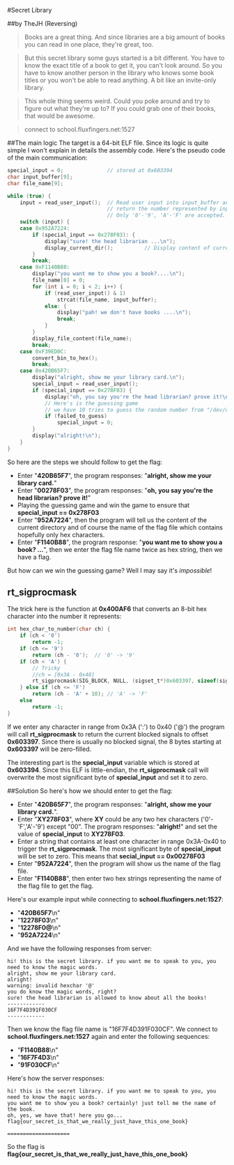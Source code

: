 #Secret Library

##by TheJH (Reversing) 

> Books are a great thing. And since libraries are a big amount of books you can read in one place, they're great, too.

> But this secret library some guys started is a bit different. You have to know the exact title of a book to get it, you can't look around. So you have to know another person in the library who knows some book titles or you won't be able to read anything. A bit like an invite-only library.

> This whole thing seems weird. Could you poke around and try to figure out what they're up to? If you could grab one of their books, that would be awesome.

> connect to school.fluxfingers.net:1527


##The main logic
The target is a 64-bit ELF file. Since its logic is quite simple I won't explain in details the assembly code.
Here's the pseudo code of the main communication:

```C
special_input = 0;              // stored at 0x603394
char input_buffer[9];
char file_name[9];

while (true) {
    input = read_user_input();  // Read user input into input_buffer and
                                // return the number represented by input_buffer as hex string
                                // Only '0'-'9', 'A'-'F' are accepted.
    switch (input) {
    case 0x952A7224:
        if (special_input == 0x278F03): {
            display("sure! the head librarian ...\n");
            display_current_dir();          // Display content of current directory
        }
        break;
    case 0xF1140B88:
        display("you want me to show you a book?....\n");
        file_name[0] = 0;
        for (int i = 0; i < 2; i++) {
            if (read_user_input() & 1)
                strcat(file_name, input_buffer);
            else: {
                display("pah! we don't have books ....\n");
                break;
            }
        }
        display_file_content(file_name);
        break;
    case 0xF39ED0C:
        convert_bin_to_hex();
        break;
    case 0x420B65F7:
        display("alright, show me your library card.\n");
        special_input = read_user_input();
        if (special_input == 0x278F03) {
            display("oh, you say you're the head librarian? prove it!\n");
            // Here's is the guessing game
            // we have 10 tries to guess the random number from "/dev/urandom"
            if (failed_to_guess)
                special_input = 0;
        }
        display("alright!\n");
    }
}
```

So here are the steps we should follow to get the flag:

* Enter "**420B65F7**", the program responses: "**alright, show me your library card.**"
* Enter "**00278F03**", the program responses: "**oh, you say you're the head librarian? prove it!**"
* Playing the guessing game and win the game to ensure that **special_input == 0x278F03**
* Enter "**952A7224**", then the program will tell us the content of the current directory and of course the name of the flag file which contains hopefully only hex characters.
* Enter "**F1140B88**", the program response: "**you want me to show you a book? ...**", then we enter the flag file name twice as hex string, then we have a flag.

But how can we win the guessing game? Well I may say it's *impossible*!

## rt_sigprocmask
The trick here is the function at **0x400AF6** that converts an 8-bit hex character into the number it represents:
```C
int hex_char_to_number(char ch) {
    if (ch < '0')
        return -1;
    if (ch <= '9')
        return (ch - '0');  // '0' -> '9'
    if (ch < 'A') {
        // Tricky
        //ch = [0x3A - 0x40]
        rt_sigprocmask(SIG_BLOCK, NULL, (sigset_t*)0x603397, sizeof(sigset_t));
    } else if (ch <= 'F')
        return (ch - 'A' + 10); // 'A' -> 'F'
    else
        return -1;
}
```
If we enter any character in range from 0x3A (':') to 0x40 ('@') the program will call **rt_sigprocmask** to return the current blocked signals to offset **0x603397**. Since there is usually no blocked signal, the 8 bytes starting at **0x603397** will be zero-filled.

The interesting part is the **special_input** variable which is stored at **0x603394**. Since this ELF is little-endian, the **rt_sigprocmask** call will overwrite the most significant byte of **special_input** and set it to zero.

##Solution
So here's how we should enter to get the flag:

* Enter "**420B65F7**", the program responses: "**alright, show me your library card.**".
* Enter "**XY278F03**", where **XY** could be any two hex characters ('0'-'F','A'-'9') except "00". The program responses: "**alright!**" and set the value of **special_input** to **XY278F03**.
* Enter a string that contains at least one character in range 0x3A-0x40 to trigger the **rt_sigprocmask**. The most significant byte of **special_input** will be set to zero. This means that **secial_input == 0x00278F03**
* Enter "**952A7224**", then the program will show us the name of the flag file.
* Enter "**F1140B88**", then enter two hex strings representing the name of the flag file to get the flag.

Here's our example input while connecting to **school.fluxfingers.net:1527**:

* "**420B65F7**\n"
* "**12278F03**\n"
* "**12278F0@**\n"
* "**952A7224**\n"

And we have the following responses from server:

```
hi! this is the secret library. if you want me to speak to you, you need to know the magic words.
alright, show me your library card.
alright!
warning: invalid hexchar '@'
you do know the magic words, right?
sure! the head librarian is allowed to know about all the books!
------------
16F7F4D391F030CF
------------
```

Then we know the flag file name is "16F7F4D391F030CF". We connect to **school.fluxfingers.net:1527** again and enter the following sequences:

* "**F1140B88**\n"
* "**16F7F4D3**\n"
* "**91F030CF**\n"

Here's how the server responses:

```
hi! this is the secret library. if you want me to speak to you, you need to know the magic words.
you want me to show you a book? certainly! just tell me the name of the book.
oh, yes, we have that! here you go...
flag{our_secret_is_that_we_really_just_have_this_one_book}

====================
```

So the flag is **flag{our_secret_is_that_we_really_just_have_this_one_book}**
